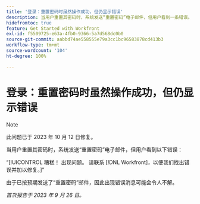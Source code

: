 ```yaml
---
title: '登录：重置密码时虽然操作成功，但仍显示错误'
description: 当用户重置其密码时，系统发送“重置密码”电子邮件，但用户看到一条错误。
hidefromtoc: true
feature: Get Started with Workfront
exl-id: f5509725-e63a-4fb0-9366-5a7d568dc0b0
source-git-commit: aabbd74ae558555e79a3cc1bc96583878cd413b3
workflow-type: tm+mt
source-wordcount: '104'
ht-degree: 100%

---
```


# 登录：重置密码时虽然操作成功，但仍显示错误

>[!NOTE]
>
>此问题已于 2023 年 10 月 12 日修复。

当用户重置其密码时，系统发送“重置密码”电子邮件，但用户看到以下错误：

“[!UICONTROL 糟糕！ 出现问题。 请联系 [!DNL Workfront]，以便我们找出错误并加以修复。]”

由于已按预期发送了“重置密码”邮件，因此出现错误消息可能会令人不解。

_首次报告于 2023 年 9 月 26 日。_
